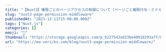```yaml
---
title: "【Nuxt3】権限ごとのページアクセスの制御について（ページごと権限付与・ミドルウェア実装編）"
slug: "nuxt3-page-permission-middleware"
publishedAt: "2023-12-11T15:00:00.000Z"
tags: ["Nuxt.js"]
categories: []
emoji: "🐺"
thumbnail: "https://storage.googleapis.com/p_6227542ad33be40018293aff/86e301c2-9c42-42cb-a12a-f84ba71c0aae/nuxt3-page-permission-middleware.png"
url: "https://ma-vericks.com/blog/nuxt3-page-permission-middleware/"
---
```


